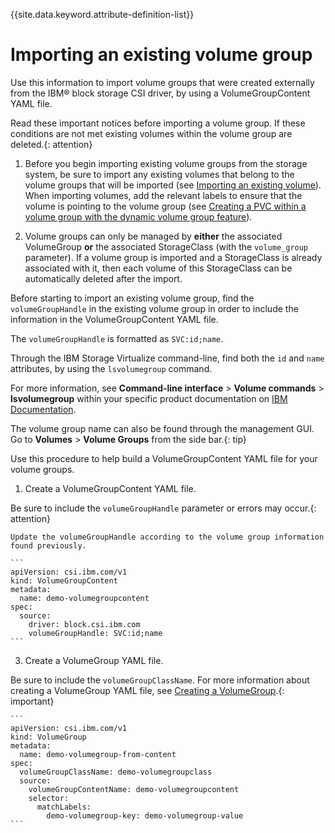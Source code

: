 
{{site.data.keyword.attribute-definition-list}}

# Importing an existing volume group

Use this information to import volume groups that were created externally from the IBM® block storage CSI driver, by using a VolumeGroupContent YAML file.

Read these important notices before importing a volume group. If these conditions are not met existing volumes within the volume group are deleted.{: attention}

1. Before you begin importing existing volume groups from the storage system, be sure to import any existing volumes that belong to the volume groups that will be imported (see [Importing an existing volume](importing_existing_volume.md)). When importing volumes, add the relevant labels to ensure that the volume is pointing to the volume group (see [Creating a PVC within a volume group with the dynamic volume group feature](creating_pvc.md#creating-a-pvc-within-a-volume-group-with-the-dynamic-volume-group-feature)).

2. Volume groups can only be managed by **either** the associated VolumeGroup **or** the associated StorageClass (with the `volume_group` parameter). If a volume group is imported and a StorageClass is already associated with it, then each volume of this StorageClass can be automatically deleted after the import.

Before starting to import an existing volume group, find the `volumeGroupHandle` in the existing volume group in order to include the information in the VolumeGroupContent YAML file. 

The `volumeGroupHandle` is formatted as `SVC:id;name`.

Through the IBM Storage Virtualize command-line, find both the `id` and `name` attributes, by using the `lsvolumegroup` command.

For more information, see **Command-line interface** > **Volume commands** > **lsvolumegroup** within your specific product documentation on [IBM Documentation](https://www.ibm.com/docs/).

The volume group name can also be found through the management GUI. Go to **Volumes** > **Volume Groups** from the side bar.{: tip}
  
Use this procedure to help build a VolumeGroupContent YAML file for your volume groups.

1. Create a VolumeGroupContent YAML file.

Be sure to include the `volumeGroupHandle` parameter or errors may occur.{: attention}

    Update the volumeGroupHandle according to the volume group information found previously.
   
    ```
    apiVersion: csi.ibm.com/v1
    kind: VolumeGroupContent
    metadata:
      name: demo-volumegroupcontent
    spec:
      source:
        driver: block.csi.ibm.com
        volumeGroupHandle: SVC:id;name
    ```

3. Create a VolumeGroup YAML file.

Be sure to include the `volumeGroupClassName`. For more information about creating a VolumeGroup YAML file, see [Creating a VolumeGroup](creating_volumegroup.md).{: important}
    
    ```
    apiVersion: csi.ibm.com/v1
    kind: VolumeGroup
    metadata:
      name: demo-volumegroup-from-content
    spec:
      volumeGroupClassName: demo-volumegroupclass
      source:
        volumeGroupContentName: demo-volumegroupcontent
        selector: 
          matchLabels:
            demo-volumegroup-key: demo-volumegroup-value
    ```
